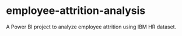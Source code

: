 # employee-attrition-analysis
A Power BI project to analyze employee attrition using IBM HR dataset.
